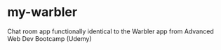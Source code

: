 # my-warbler
Chat room app functionally identical to the Warbler app from Advanced Web Dev Bootcamp (Udemy)
